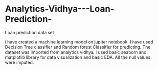 # Analytics-Vidhya---Loan-Prediction-
Loan prediction data set


i have created a machine learning model on jupiter notebook.
I have used Decision Tree classifier and Random forest Classifier for predicting.
The dataset was imported from analytics vidhya.
I used basic seaborn and matplotlib library for data visualization and basic EDA.
All the null values were imputed. 
